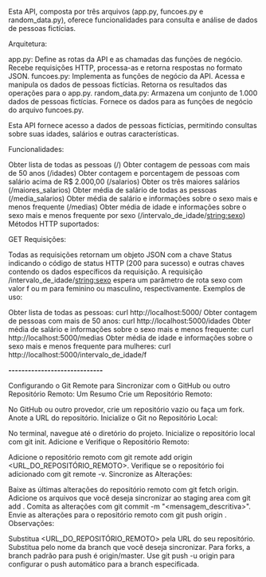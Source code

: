 Esta API, composta por três arquivos (app.py, funcoes.py e random_data.py), oferece funcionalidades para consulta e análise de dados de pessoas fictícias.

Arquitetura:

app.py:
Define as rotas da API e as chamadas das funções de negócio.
Recebe requisições HTTP, processa-as e retorna respostas no formato JSON.
funcoes.py:
Implementa as funções de negócio da API.
Acessa e manipula os dados de pessoas fictícias.
Retorna os resultados das operações para o app.py.
random_data.py:
Armazena um conjunto de 1.000 dados de pessoas fictícias.
Fornece os dados para as funções de negócio do arquivo funcoes.py.

Esta API fornece acesso a dados de pessoas fictícias, permitindo consultas sobre suas idades, salários e outras características.

Funcionalidades:

Obter lista de todas as pessoas (/)
Obter contagem de pessoas com mais de 50 anos (/idades)
Obter contagem e porcentagem de pessoas com salário acima de R$ 2.000,00 (/salarios)
Obter os três maiores salários (/maiores_salarios)
Obter média de salário de todas as pessoas (/media_salarios)
Obter média de salário e informações sobre o sexo mais e menos frequente (/medias)
Obter média de idade e informações sobre o sexo mais e menos frequente por sexo (/intervalo_de_idade/<string:sexo>)
Métodos HTTP suportados:

GET
Requisições:

Todas as requisições retornam um objeto JSON com a chave Status indicando o código de status HTTP (200 para sucesso) e outras chaves contendo os dados específicos da requisição.
A requisição /intervalo_de_idade/<string:sexo> espera um parâmetro de rota sexo com valor f ou m para feminino ou masculino, respectivamente.
Exemplos de uso:

Obter lista de todas as pessoas:
curl http://localhost:5000/
Obter contagem de pessoas com mais de 50 anos:
curl http://localhost:5000/idades
Obter média de salário e informações sobre o sexo mais e menos frequente:
curl http://localhost:5000/medias
Obter média de idade e informações sobre o sexo mais e menos frequente para mulheres:
curl http://localhost:5000/intervalo_de_idade/f

**-----------------------------**


Configurando o Git Remote para Sincronizar com o GitHub ou outro Repositório Remoto: Um Resumo
Crie um Repositório Remoto:

No GitHub ou outro provedor, crie um repositório vazio ou faça um fork.
Anote a URL do repositório.
Inicialize o Git no Repositório Local:

No terminal, navegue até o diretório do projeto.
Inicialize o repositório local com git init.
Adicione e Verifique o Repositório Remoto:

Adicione o repositório remoto com git remote add origin <URL_DO_REPOSITÓRIO_REMOTO>.
Verifique se o repositório foi adicionado com git remote -v.
Sincronize as Alterações:

Baixe as últimas alterações do repositório remoto com git fetch origin.
Adicione os arquivos que você deseja sincronizar ao staging area com git add <arquivos>.
Comita as alterações com git commit -m "<mensagem_descritiva>".
Envie as alterações para o repositório remoto com git push origin <branch>.
Observações:

Substitua <URL_DO_REPOSITÓRIO_REMOTO> pela URL do seu repositório.
Substitua <branch> pelo nome da branch que você deseja sincronizar.
Para forks, a branch padrão para push é origin/master.
Use git push -u origin <branch> para configurar o push automático para a branch especificada.